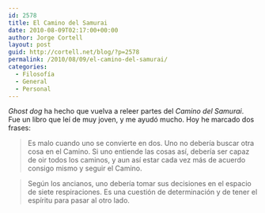 ```yaml
---
id: 2578
title: El Camino del Samurai
date: 2010-08-09T02:17:00+00:00
author: Jorge Cortell
layout: post
guid: http://cortell.net/blog/?p=2578
permalink: /2010/08/09/el-camino-del-samurai/
categories:
  - Filosofí­a
  - General
  - Personal
---
```

_Ghost dog_ ha hecho que vuelva a releer partes del _Camino del Samurai_. Fue un libro que leí de muy joven, y me ayudó mucho. Hoy he marcado dos frases:

> <div id="_mcePaste">
>   Es malo cuando uno se convierte en dos. Uno no debería buscar otra cosa en el Camino. Si uno entiende las cosas así, debería ser capaz de oir todos los caminos, y aun así estar cada vez más de acuerdo consigo mismo y seguir el Camino.
> </div>

> <div>
>   Según los ancianos, uno debería tomar sus decisiones en el espacio de siete respiraciones. Es una cuestión de determinación y de tener el espíritu para pasar al otro lado.
> </div>
